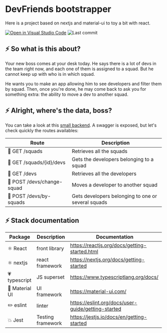 # DevFriends bootstrapper

Here is a project based on nextjs and material-ui to toy a bit with react.

[![Open in Visual Studio Code](https://img.shields.io/static/v1?logo=visualstudiocode&label=&message=Open%20in%20Visual%20Studio%20Code&labelColor=2c2c32&color=007acc&logoColor=007acc)](https://github.dev/jpb06/dev-friends-starter)
![Last commit](https://img.shields.io/github/last-commit/jpb06/dev-friends-starter?logo=git)

## ⚡ So what is this about?

Your new boss comes at your desk today. He says there is a lot of devs in the team right now, and each one of them is assigned to a squad. But he cannot keep up with who is in which squad.

He wants you to make an app allowing him to see developers and filter them by squad. Then, once you're done, he may come back to ask you for something extra: the ability to move a dev to another squad.

## ⚡ Alright, where's the data, boss?

You can take a look at this [small backend](https://workshop-react-back.herokuapp.com). A swagger is exposed, but let's check quickly the routes availables:

| Route                      | Description                                        |
| -------------------------- | -------------------------------------------------- |
| 🔸 GET /squads             | Retrieves all the squads                           |
| 🔸 GET /squads/{id}/devs   | Gets the developers belonging to a squad           |
| 🔸 GET /devs               | Retrieves all the developers                       |
| 🔹 POST /devs/change-squad | Moves a developer to another squad                 |
| 🔹 POST /devs/by-squads    | Gets developers belonging to one or several squads |

## ⚡ Stack documentation

| Package                 | Description       | Documentation                                        |
| ----------------------- | ----------------- | ---------------------------------------------------- |
| ⚛️ React                | front library     | <https://reactjs.org/docs/getting-started.html>      |
| ⚛️ nextjs               | react framework   | <https://nextjs.org/docs/getting-started>            |
| :heartpulse: typescript | JS superset       | <https://www.typescriptlang.org/docs/>               |
| :iphone: Material UI    | UI framework      | <https://material-ui.com/>                           |
| :pencil2: eslint        | linter            | <https://eslint.org/docs/user-guide/getting-started> |
| :boom: Jest             | Testing framework | <https://jestjs.io/docs/en/getting-started>          |
